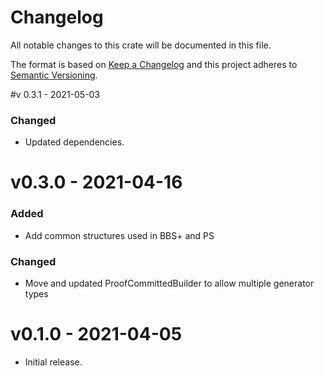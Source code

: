 # Changelog

All notable changes to this crate will be documented in this file.

The format is based on [Keep a Changelog](http://keepachangelog.com/en/1.0.0/)
and this project adheres to [Semantic Versioning](https://semver.org/spec/v2.0.0.html).

#v 0.3.1 - 2021-05-03
### Changed
- Updated dependencies.

# v0.3.0 - 2021-04-16
### Added
- Add common structures used in BBS+ and PS
 
### Changed
- Move and updated ProofCommittedBuilder to allow multiple generator types

# v0.1.0 - 2021-04-05

- Initial release.
